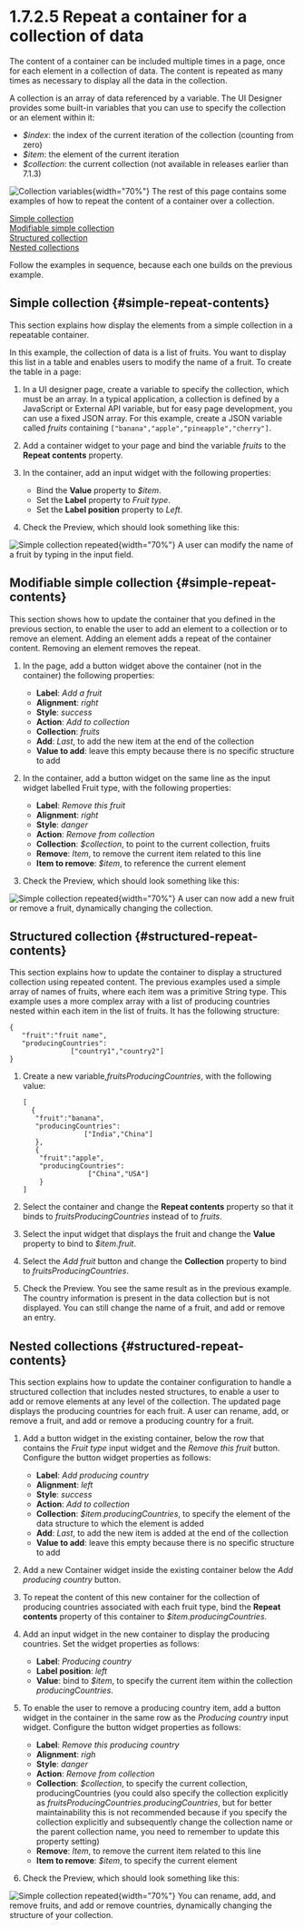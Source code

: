 
1.7.2.5 Repeat a container for a collection of data
===================================================

The content of a container can be included multiple times in a page, once for each element in a collection of data. The content is repeated as many times as necessary to display all the data in the collection.

A collection is an array of data referenced by a variable. The UI Designer provides some built-in variables that you can use to specify the collection or an element within it:

-   *\$index*: the index of the current iteration of the collection (counting from zero)
-   *\$item*: the element of the current iteration
-   *\$collection*: the current collection (not available in releases earlier than 7.1.3)

![Collection variables](images/images-6_0/UID_ContainerCollection.png){width="70%"}
The rest of this page contains some examples of how to repeat the content of a container over a collection.

[Simple collection](#simple-repeat-contents)\
[Modifiable simple collection](#simple-repeat-contents)\
[Structured collection](#structured-repeat-contents)\
[Nested collections](#structured-repeat-contents)

Follow the examples in sequence, because each one builds on the previous example.

Simple collection {#simple-repeat-contents}
-----------------

This section explains how display the elements from a simple collection in a repeatable container.

In this example, the collection of data is a list of fruits. You want to display this list in a table and enables users to modify the name of a fruit. To create the table in a page:

1.  In a UI designer page, create a variable to specify the collection, which must be an array.
    In a typical application, a collection is defined by a JavaScript or External API variable, but for easy page development, you can use a fixed JSON array.
    For this example, create a JSON variable called *fruits* containing `["banana","apple","pineapple","cherry"]`.
2.  Add a container widget to your page and bind the variable *fruits* to the **Repeat contents** property.
3.  In the container, add an input widget with the following properties:
    -   Bind the **Value** property to *\$item*.
    -   Set the **Label** property to *Fruit type*.
    -   Set the **Label position** property to *Left*.

4.  Check the Preview, which should look something like this:

![Simple collection repeated](images/images-6_0/UID_ContainerSimpleFruits.png){width="70%"}
A user can modify the name of a fruit by typing in the input field.

Modifiable simple collection {#simple-repeat-contents}
----------------------------

This section shows how to update the container that you defined in the previous section, to enable the user to add an element to a collection or to remove an element.
Adding an element adds a repeat of the container content. Removing an element removes the repeat.

1.  In the page, add a button widget above the container (not in the container) the following properties:
    -   **Label**: *Add a fruit*
    -   **Alignment**: *right*
    -   **Style**: *success*
    -   **Action**: *Add to collection*
    -   **Collection**: *fruits*
    -   **Add**: *Last*, to add the new item at the end of the collection
    -   **Value to add**: leave this empty because there is no specific structure to add

2.  In the container, add a button widget on the same line as the input widget labelled Fruit type, with the following properties:
    -   **Label**: *Remove this fruit*
    -   **Alignment**: *right*
    -   **Style**: *danger*
    -   **Action**: *Remove from collection*
    -   **Collection**: *\$collection*, to point to the current collection, fruits
    -   **Remove**: *Item*, to remove the current item related to this line
    -   **Item to remove**: *\$item*, to reference the current element

3.  Check the Preview, which should look something like this:

![Simple collection repeated](images/images-6_0/UID_ContainerSimpleFruitsAddRemove.png){width="70%"}
A user can now add a new fruit or remove a fruit, dynamically changing the collection.

Structured collection {#structured-repeat-contents}
---------------------

This section explains how to update the container to display a structured collection using repeated content.
The previous examples used a simple array of names of fruits, where each item was a primitive String type.
This example uses a more complex array with a list of producing countries nested within each item in the list of fruits. It has the following structure:

    {
       "fruit":"fruit name",
       "producingCountries":
                   ["country1","country2"]
    }

1.  Create a new variable,*fruitsProducingCountries*, with the following value:

        [
          {
           "fruit":"banana",
           "producingCountries":
                       ["India","China"]
           },
           {
            "fruit":"apple",
            "producingCountries":
                        ["China","USA"]
            }
        ]

2.  Select the container and change the **Repeat contents** property so that it binds to *fruitsProducingCountries* instead of to *fruits*.
3.  Select the input widget that displays the fruit and change the **Value** property to bind to *\$item.fruit*.
4.  Select the *Add fruit* button and change the **Collection** property to bind to *fruitsProducingCountries*.
5.  Check the Preview. You see the same result as in the previous example.
    The country information is present in the data collection but is not displayed. You can still change the name of a fruit, and add or remove an entry.

Nested collections {#structured-repeat-contents}
------------------

This section explains how to update the container configuration to handle a structured collection that includes nested structures, to enable a user to add or remove elements at any level of the collection.
The updated page displays the producing countries for each fruit. A user can rename, add, or remove a fruit, and add or remove a producing country for a fruit.

1.  Add a button widget in the existing container, below the row that contains the *Fruit type* input widget and the *Remove this fruit* button. Configure the button widget properties as follows:
    -   **Label**: *Add producing country*
    -   **Alignment**: *left*
    -   **Style**: *success*
    -   **Action**: *Add to collection*
    -   **Collection**: *\$item.producingCountries*, to specify the element of the data structure to which the element is added
    -   **Add**: *Last*, to add the new item is added at the end of the collection
    -   **Value to add**: leave this empty because there is no specific structure to add

2.  Add a new Container widget inside the existing container below the *Add producing country* button.
3.  To repeat the content of this new container for the collection of producing countries associated with each fruit type, bind the **Repeat contents** property of this container to *\$item.producingCountries*.
4.  Add an input widget in the new container to display the producing countries. Set the widget properties as follows:
    -   **Label**: *Producing country*
    -   **Label position**: *left*
    -   **Value**: bind to *\$item*, to specify the current item within the collection *producingCountries*.

5.  To enable the user to remove a producing country item, add a button widget in the container in the same row as the *Producing country* input widget. Configure the button widget properties as follows:
    -   **Label**: *Remove this producing country*
    -   **Alignment**: *righ*
    -   **Style**: *danger*
    -   **Action**: *Remove from collection*
    -   **Collection**: *\$collection*, to specify the current collection, producingCountries
        (you could also specify the collection explicitly as *fruitsProducingCountries.producingCountries*, but for better maintainability this is not recommended because
        if you specify the collection explicitly and subsequently change the collection name or the parent collection name, you need to remember to update this property setting)
    -   **Remove**: *Item*, to remove the current item related to this line
    -   **Item to remove**: *\$item*, to specify the current element

6.  Check the Preview, which should look something like this:

![Simple collection repeated](images/images-6_0/UID_ContainerStructuredFruitsAddRemove.png){width="70%"}
You can rename, add, and remove fruits, and add or remove countries, dynamically changing the structure of your collection.

